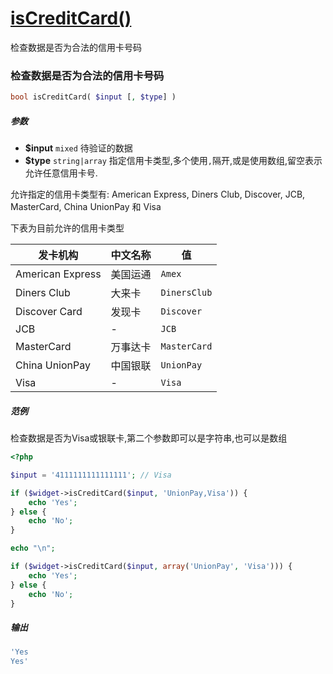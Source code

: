 [isCreditCard()](http://twinh.github.com/widget/api/isCreditCard)
=================================================================

检查数据是否为合法的信用卡号码

### 检查数据是否为合法的信用卡号码
```php
bool isCreditCard( $input [, $type] )
```

##### 参数
* **$input** `mixed` 待验证的数据
* **$type** `string|array` 指定信用卡类型,多个使用`,`隔开,或是使用数组,留空表示允许任意信用卡号.


允许指定的信用卡类型有: American Express, Diners Club, Discover, JCB, MasterCard, China UnionPay 和 Visa

下表为目前允许的信用卡类型

| **发卡机构**     | **中文名称** | **值**       |
|------------------|--------------|--------------|
| American Express | 美国运通     | `Amex`       |
| Diners Club      | 大来卡       | `DinersClub` |
| Discover Card    | 发现卡       | `Discover`   |
| JCB              | -            |`JCB`         |
| MasterCard       | 万事达卡     | `MasterCard` |
| China UnionPay   | 中国银联     | `UnionPay`   | 
| Visa             | -            | `Visa`       |


##### 范例
检查数据是否为Visa或银联卡,第二个参数即可以是字符串,也可以是数组

```php
<?php

$input = '4111111111111111'; // Visa

if ($widget->isCreditCard($input, 'UnionPay,Visa')) {
    echo 'Yes';
} else {
    echo 'No';
}

echo "\n";

if ($widget->isCreditCard($input, array('UnionPay', 'Visa'))) {
    echo 'Yes';
} else {
    echo 'No';
}
```
##### 输出
```php
'Yes
Yes'
```
